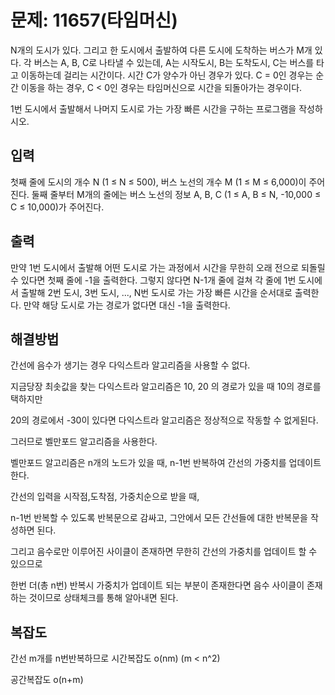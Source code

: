 # 문제: 11657(타임머신)

 N개의 도시가 있다. 그리고 한 도시에서 출발하여 다른 도시에 도착하는 버스가 M개 있다. 각 버스는 A, B, C로 나타낼 수 있는데, A는 시작도시, B는 도착도시, C는 버스를 타고 이동하는데 걸리는 시간이다. 시간 C가 양수가 아닌 경우가 있다. C = 0인 경우는 순간 이동을 하는 경우, C < 0인 경우는 타임머신으로 시간을 되돌아가는 경우이다.

1번 도시에서 출발해서 나머지 도시로 가는 가장 빠른 시간을 구하는 프로그램을 작성하시오.   

## 입력

첫째 줄에 도시의 개수 N (1 ≤ N ≤ 500), 버스 노선의 개수 M (1 ≤ M ≤ 6,000)이 주어진다. 둘째 줄부터 M개의 줄에는 버스 노선의 정보 A, B, C (1 ≤ A, B ≤ N, -10,000 ≤ C ≤ 10,000)가 주어진다. 

## 출력

만약 1번 도시에서 출발해 어떤 도시로 가는 과정에서 시간을 무한히 오래 전으로 되돌릴 수 있다면 첫째 줄에 -1을 출력한다. 그렇지 않다면 N-1개 줄에 걸쳐 각 줄에 1번 도시에서 출발해 2번 도시, 3번 도시, ..., N번 도시로 가는 가장 빠른 시간을 순서대로 출력한다. 만약 해당 도시로 가는 경로가 없다면 대신 -1을 출력한다.

## 해결방법

간선에 음수가 생기는 경우 다익스트라 알고리즘을 사용할 수 없다.

지금당장 최솟값을 찾는 다익스트라 알고리즘은 10, 20 의 경로가 있을 때 10의 경로를 택하지만

20의 경로에서 -30이 있다면 다익스트라 알고리즘은 정상적으로 작동할 수 없게된다.

그러므로 벨만포드 알고리즘을 사용한다.

벨만포드 알고리즘은 n개의 노드가 있을 때, n-1번 반복하여 간선의 가중치를 업데이트한다.

간선의 입력을 시작점,도착점, 가중치순으로 받을 때,

n-1번 반복할 수 있도록 반복문으로 감싸고, 그안에서 모든 간선들에 대한 반복문을 작성하면 된다.

그리고 음수로만 이루어진 사이클이 존재하면 무한히 간선의 가중치를 업데이트 할 수 있으므로

한번 더(총 n번) 반복시 가중치가 업데이트 되는 부분이 존재한다면 음수 사이클이 존재하는 것이므로 상태체크를 통해 알아내면 된다. 

## 복잡도

간선 m개를 n번반복하므로 시간복잡도 o(nm) (m < n^2)

공간복잡도 o(n+m)